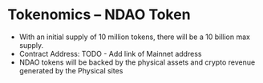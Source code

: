 # Tokenomics – NDAO Token

* With an initial supply of 10 million tokens, there will be a 10 billion max supply.
* Contract Address: TODO - Add link of Mainnet address
* NDAO tokens will be backed by the physical assets and crypto revenue generated by the Physical sites

